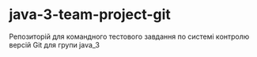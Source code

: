# java-3-team-project-git
Репозиторій для командного тестового завдання по системі контролю версій Git для групи java_3
